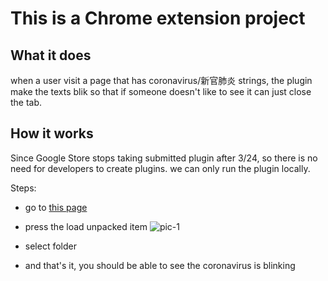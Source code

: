 # This is a Chrome extension project

## What it does
when a user visit a page that has coronavirus/新官肺炎 strings, the plugin make the texts blik so that if someone doesn't like to see it can just close the tab.

## How it works
Since Google Store stops taking submitted plugin after 3/24, so there is no need for developers to create plugins. we can only run the plugin locally.

Steps:
- go to [this page](chrome://extensions/)
- press the load unpacked item
![pic-1](https://stephenlaichaowen.github.io/my-assets/img/chrome-plugin/pig-1.png)

- select folder

- and that's it, you should be able to see the coronavirus is blinking

